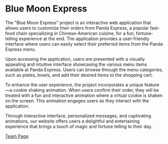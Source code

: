 # Blue Moon Express

The "Blue Moon Express" project is an interactive web application that allows users to customize their orders from Panda Express, a popular fast-food chain specializing in Chinese-American cuisine, for a fun, fortune-telling experience at the end. The application provides a user-friendly interface where users can easily select their preferred items from the Panda Express menu.

Upon accessing the application, users are presented with a visually appealing and intuitive interface showcasing the various menu items available at Panda Express. Users can browse through the menu categories, such as plates, bowls, and add their desired items to the shopping cart.

To enhance the user experience, the project incorporates a unique feature—a cookie shaking animation. When users confirm their order, they will be treated with a fun and interactive animation where a virtual cookie is shaken on the screen. This animation engages users as they interact with the application.

Through interactive interface, personalized messages, and captivating animations, our website offers users a delightful and entertaining experience that brings a touch of magic and fortune telling to their day.

[Team Page](admin/team.md)
